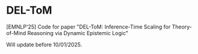 # DEL-ToM
[EMNLP'25] Code for paper "DEL-ToM: Inference-Time Scaling for Theory-of-Mind Reasoning via Dynamic Epistemic Logic"

Will update before 10/01/2025.
